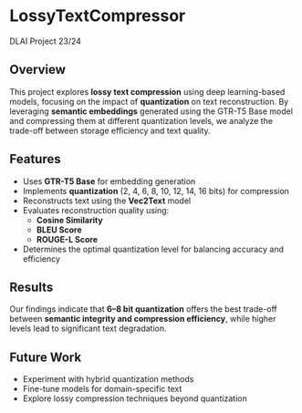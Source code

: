 # LossyTextCompressor
DLAI Project 23/24
## Overview
This project explores **lossy text compression** using deep learning-based models, focusing on the impact of **quantization** on text reconstruction. By leveraging **semantic embeddings** generated using the GTR-T5 Base model and compressing them at different quantization levels, we analyze the trade-off between storage efficiency and text quality.

## Features
- Uses **GTR-T5 Base** for embedding generation
- Implements **quantization** (2, 4, 6, 8, 10, 12, 14, 16 bits) for compression
- Reconstructs text using the **Vec2Text** model
- Evaluates reconstruction quality using:
  - **Cosine Similarity**
  - **BLEU Score**
  - **ROUGE-L Score**
- Determines the optimal quantization level for balancing accuracy and efficiency

## Results
Our findings indicate that **6–8 bit quantization** offers the best trade-off between **semantic integrity and compression efficiency**, while higher levels lead to significant text degradation.

## Future Work
- Experiment with hybrid quantization methods
- Fine-tune models for domain-specific text
- Explore lossy compression techniques beyond quantization



